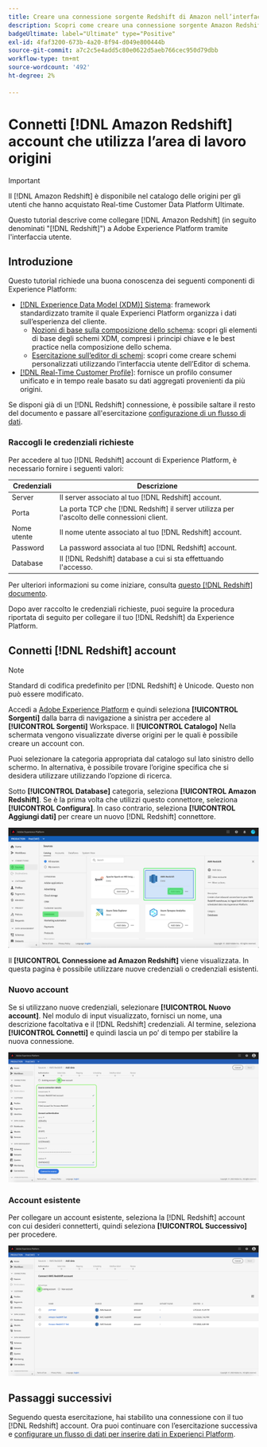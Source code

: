 ```yaml
---
title: Creare una connessione sorgente Redshift di Amazon nell’interfaccia utente
description: Scopri come creare una connessione sorgente Amazon Redshift utilizzando l’interfaccia utente di Adobe Experience Platform.
badgeUltimate: label="Ultimate" type="Positive"
exl-id: 4faf3200-673b-4a20-8f94-d049e800444b
source-git-commit: a7c2c5e4add5c80e0622d5aeb766cec950d79dbb
workflow-type: tm+mt
source-wordcount: '492'
ht-degree: 2%

---
```


# Connetti [!DNL Amazon Redshift] account che utilizza l’area di lavoro origini

>[!IMPORTANT]
>
>Il [!DNL Amazon Redshift] è disponibile nel catalogo delle origini per gli utenti che hanno acquistato Real-time Customer Data Platform Ultimate.

Questo tutorial descrive come collegare [!DNL Amazon Redshift] (in seguito denominati &quot;[!DNL Redshift]&quot;) a Adobe Experience Platform tramite l&#39;interfaccia utente.

## Introduzione

Questo tutorial richiede una buona conoscenza dei seguenti componenti di Experience Platform:

- [[!DNL Experience Data Model (XDM)] Sistema](../../../../../xdm/home.md): framework standardizzato tramite il quale Experienci Platform organizza i dati sull’esperienza del cliente.
   - [Nozioni di base sulla composizione dello schema](../../../../../xdm/schema/composition.md): scopri gli elementi di base degli schemi XDM, compresi i principi chiave e le best practice nella composizione dello schema.
   - [Esercitazione sull’editor di schemi](../../../../../xdm/tutorials/create-schema-ui.md): scopri come creare schemi personalizzati utilizzando l’interfaccia utente dell’Editor di schema.
- [[!DNL Real-Time Customer Profile]](../../../../../profile/home.md): fornisce un profilo consumer unificato e in tempo reale basato su dati aggregati provenienti da più origini.

Se disponi già di un [!DNL Redshift] connessione, è possibile saltare il resto del documento e passare all&#39;esercitazione [configurazione di un flusso di dati](../../dataflow/databases.md).

### Raccogli le credenziali richieste

Per accedere al tuo [!DNL Redshift] account di Experience Platform, è necessario fornire i seguenti valori:

| **Credenziali** | **Descrizione** |
| -------------- | --------------- |
| Server | Il server associato al tuo [!DNL Redshift] account. |
| Porta  | La porta TCP che [!DNL Redshift] il server utilizza per l&#39;ascolto delle connessioni client. |
| Nome utente | Il nome utente associato al tuo [!DNL Redshift] account. |
| Password | La password associata al tuo [!DNL Redshift] account. |
| Database | Il [!DNL Redshift] database a cui si sta effettuando l&#39;accesso. |

Per ulteriori informazioni su come iniziare, consulta [questo [!DNL Redshift] documento](https://docs.aws.amazon.com/redshift/latest/gsg/getting-started.html).

Dopo aver raccolto le credenziali richieste, puoi seguire la procedura riportata di seguito per collegare il tuo [!DNL Redshift] da Experience Platform.

## Connetti [!DNL Redshift] account

>[!NOTE]
>
>Standard di codifica predefinito per [!DNL Redshift] è Unicode. Questo non può essere modificato.

Accedi a [Adobe Experience Platform](https://platform.adobe.com) e quindi seleziona **[!UICONTROL Sorgenti]** dalla barra di navigazione a sinistra per accedere al **[!UICONTROL Sorgenti]** Workspace. Il **[!UICONTROL Catalogo]** Nella schermata vengono visualizzate diverse origini per le quali è possibile creare un account con.

Puoi selezionare la categoria appropriata dal catalogo sul lato sinistro dello schermo. In alternativa, è possibile trovare l’origine specifica che si desidera utilizzare utilizzando l’opzione di ricerca.

Sotto **[!UICONTROL Database]** categoria, seleziona **[!UICONTROL Amazon Redshift]**. Se è la prima volta che utilizzi questo connettore, seleziona **[!UICONTROL Configura]**. In caso contrario, seleziona **[!UICONTROL Aggiungi dati]** per creare un nuovo [!DNL Redshift] connettore.

![](../../../../images/tutorials/create/redshift/catalog.png)

Il **[!UICONTROL Connessione ad Amazon Redshift]** viene visualizzata. In questa pagina è possibile utilizzare nuove credenziali o credenziali esistenti.

### Nuovo account

Se si utilizzano nuove credenziali, selezionare **[!UICONTROL Nuovo account]**. Nel modulo di input visualizzato, fornisci un nome, una descrizione facoltativa e il [!DNL Redshift] credenziali. Al termine, seleziona **[!UICONTROL Connetti]** e quindi lascia un po’ di tempo per stabilire la nuova connessione.

![](../../../../images/tutorials/create/redshift/new.png)

### Account esistente

Per collegare un account esistente, seleziona la [!DNL Redshift] account con cui desideri connetterti, quindi seleziona **[!UICONTROL Successivo]** per procedere.

![](../../../../images/tutorials/create/redshift/existing.png)

## Passaggi successivi

Seguendo questa esercitazione, hai stabilito una connessione con il tuo [!DNL Redshift] account. Ora puoi continuare con l’esercitazione successiva e [configurare un flusso di dati per inserire dati in Experienci Platform](../../dataflow/databases.md).
